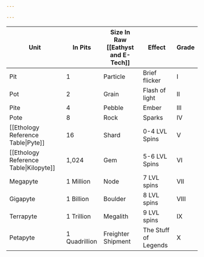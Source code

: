 ```yaml
---

---
```

| Unit                                   | In Pits       | Size In Raw [[Eathyst and E-Tech]] | Effect               | Grade |
| -------------------------------------- | ------------- | ---------------------------------- | -------------------- | ----- |
| Pit                                    | 1             | Particle                           | Brief flicker        | I     |
| Pot                                    | 2             | Grain                              | Flash of light       | II    |
| Pite                                   | 4             | Pebble                             | Ember                | III   |
| Pote                                   | 8             | Rock                               | Sparks               | IV    |
| [[Ethology Reference Table\|Pyte]]     | 16            | Shard                              | 0-4 LVL Spins        | V     |
| [[Ethology Reference Table\|Kilopyte]] | 1,024         | Gem                                | 5-6 LVL Spins        | VI    |
| Megapyte                               | 1 Million     | Node                               | 7 LVL spins          | VII   |
| Gigapyte                               | 1 Billion     | Boulder                            | 8 LVL spins          | VIII  |
| Terrapyte                              | 1 Trillion    | Megalith                           | 9 LVL spins          | IX    |
| Petapyte                               | 1 Quadrillion | Freighter Shipment                 | The Stuff of Legends | X     |
